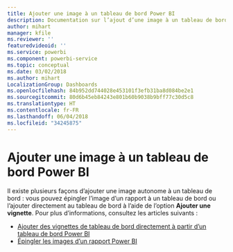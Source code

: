 ```yaml
---
title: Ajouter une image à un tableau de bord Power BI
description: Documentation sur l’ajout d’une image à un tableau de bord Power BI.
author: mihart
manager: kfile
ms.reviewer: ''
featuredvideoid: ''
ms.service: powerbi
ms.component: powerbi-service
ms.topic: conceptual
ms.date: 03/02/2018
ms.author: mihart
LocalizationGroup: Dashboards
ms.openlocfilehash: 84b952dd744028e453101f3efb31ba8d084be2e1
ms.sourcegitcommit: 80d6b45eb84243e801b60b9038b9bff77c30d5c8
ms.translationtype: HT
ms.contentlocale: fr-FR
ms.lasthandoff: 06/04/2018
ms.locfileid: "34245875"
---
```

# <a name="add-an-image-to-a-power-bi-dashboard"></a>Ajouter une image à un tableau de bord Power BI
Il existe plusieurs façons d’ajouter une image autonome à un tableau de bord : vous pouvez épingler l’image d’un rapport à un tableau de bord ou l’ajouter directement au tableau de bord à l’aide de l’option **Ajouter une vignette**.  Pour plus d’informations, consultez les articles suivants :

* [Ajouter des vignettes de tableau de bord directement à partir d’un tableau de bord Power BI](service-dashboard-add-widget.md)
* [Épingler les images d’un rapport Power BI](service-dashboard-pin-tile-from-report.md)

